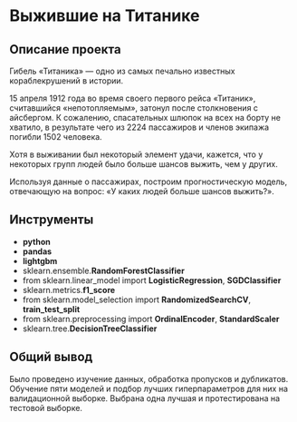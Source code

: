 # Выжившие на Титанике


## Описание проекта

Гибель «Титаника» — одно из самых печально известных кораблекрушений в истории.

15 апреля 1912 года во время своего первого рейса «Титаник», считавшийся «непотопляемым», затонул после столкновения с айсбергом. К сожалению, спасательных шлюпок на всех на борту не хватило, в результате чего из 2224 пассажиров и членов экипажа погибли 1502 человека.

Хотя в выживании был некоторый элемент удачи, кажется, что у некоторых групп людей было больше шансов выжить, чем у других.

Используя данные о пассажирах, построим прогностическую модель, отвечающую на вопрос: «У каких людей 
больше шансов выжить?».


## Инструменты

- **python**
- **pandas**
- **lightgbm**
- sklearn.ensemble.**RandomForestClassifier**
- from sklearn.linear_model import **LogisticRegression**, **SGDClassifier**
- sklearn.metrics.**f1_score**
- from sklearn.model_selection import **RandomizedSearchCV**, **train_test_split**
- from sklearn.preprocessing import **OrdinalEncoder**, **StandardScaler**
- sklearn.tree.**DecisionTreeClassifier**


## Общий вывод

Было проведено изучение данных, обработка пропусков и дубликатов. Обучение пяти моделей и подбор лучших гиперпараметров для них на валидационной выборке. Выбрана одна лучшая и протестирована на тестовой выборке.
